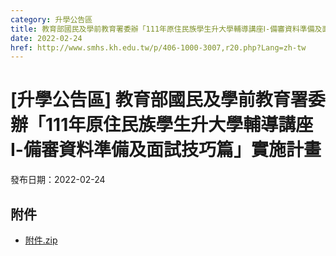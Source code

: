 ```yaml
---
category: 升學公告區
title: 教育部國民及學前教育署委辦「111年原住民族學生升大學輔導講座Ⅰ-備審資料準備及面試技巧篇」實施計畫
date: 2022-02-24
href: http://www.smhs.kh.edu.tw/p/406-1000-3007,r20.php?Lang=zh-tw
---
```


# [升學公告區] 教育部國民及學前教育署委辦「111年原住民族學生升大學輔導講座Ⅰ-備審資料準備及面試技巧篇」實施計畫

發布日期：2022-02-24



## 附件

- [附件.zip](https://www.smhs.kh.edu.tw/app/index.php?Action=downloadfile&file=WVhSMFlXTm9MekF2Y0hSaFh6STNOVE5mTmpnek16TTNNVjg1TWpBME5TNTZhWEE9&fname=DGGGROTSYWQO41XX50LKSWHGRK30OOLKDGUWTSKK4125MLVWKPROVTPOUSSSPKPO)
